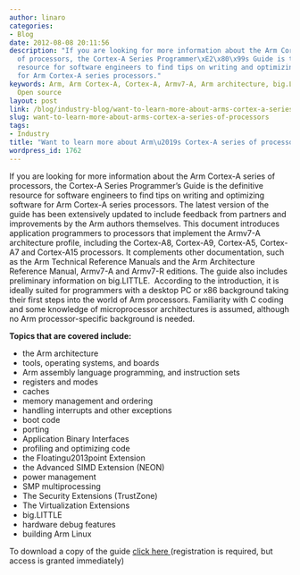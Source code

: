 ```yaml
---
author: linaro
categories:
- Blog
date: 2012-08-08 20:11:56
description: "If you are looking for more information about the Arm Cortex-A series
  of processors, the Cortex-A Series Programmer\xE2\x80\x99s Guide is the definitive
  resource for software engineers to find tips on writing and optimizing software
  for Arm Cortex-A series processors."
keywords: Arm, Arm Cortex-A, Cortex-A, Armv7-A, Arm architecture, big.LITTLE, Linaro,
  Open source
layout: post
link: /blog/industry-blog/want-to-learn-more-about-arms-cortex-a-series-of-processors/
slug: want-to-learn-more-about-arms-cortex-a-series-of-processors
tags:
- Industry
title: "Want to learn more about Arm\u2019s Cortex-A series of processors?"
wordpress_id: 1762
---
```


If you are looking for more information about the Arm Cortex-A series of processors, the Cortex-A Series Programmer’s Guide is the definitive resource for software engineers to find tips on writing and optimizing software for Arm Cortex-A series processors. The latest version of the guide has been extensively updated to include feedback from partners and improvements by the Arm authors themselves. This document introduces application programmers to processors that implement the Armv7-A architecture profile, including the Cortex-A8, Cortex-A9, Cortex-A5, Cortex-A7 and Cortex-A15 processors. It complements other documentation, such as the Arm Technical Reference Manuals and the Arm Architecture Reference Manual, Armv7-A and Armv7-R editions. The guide also includes preliminary information on big.LITTLE.  According to the introduction, it is ideally suited for programmers with a desktop PC or x86 background taking their first steps into the world of Arm processors. Familiarity with C coding and some knowledge of microprocessor architectures is assumed, although no Arm processor-specific background is needed.

**Topics that are covered include:**

* the Arm architecture
* tools, operating systems, and boards
* Arm assembly language programming, and instruction sets
* registers and modes
* caches
* memory management and ordering
* handling interrupts and other exceptions
* boot code
* porting
* Application Binary Interfaces
* profiling and optimizing code
* the Floatingu2013point Extension
* the Advanced SIMD Extension (NEON)
* power management
* SMP multiprocessing
* The Security Extensions (TrustZone)
* The Virtualization Extensions
* big.LITTLE
* hardware debug features
* building Arm Linux

To download a copy of the guide [click here ](http://infocenter.arm.com/help/topic/com.arm.doc.den0013c/index.html)(registration is required, but access is granted immediately)
